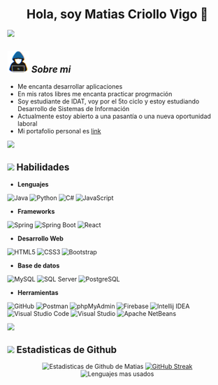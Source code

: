 <h1 align="center"><b>Hola, soy Matias Criollo Vigo 👋</b></h1>

<img src="https://user-images.githubusercontent.com/73097560/115834477-dbab4500-a447-11eb-908a-139a6edaec5c.gif">

## <picture><img src = "https://github.com/0xAbdulKhalid/0xAbdulKhalid/raw/main/assets/mdImages/about_me.gif" width = 50px></picture> *Sobre mi*

- Me encanta desarrollar aplicaciones
- En mis ratos libres me encanta practicar progrmación
- Soy estudiante de IDAT, voy por el 5to ciclo y estoy estudiando Desarrollo de Sistemas de Información
- Actualmente estoy abierto a una pasantía o una nueva oportunidad laboral
- Mi portafolio personal es [link](https://portafoliofinal-matiascv.000webhostapp.com/)

<img src="https://user-images.githubusercontent.com/73097560/115834477-dbab4500-a447-11eb-908a-139a6edaec5c.gif">

## <img src="https://media2.giphy.com/media/QssGEmpkyEOhBCb7e1/giphy.gif?cid=ecf05e47a0n3gi1bfqntqmob8g9aid1oyj2wr3ds3mg700bl&rid=giphy.gif" width ="25"><b> Habilidades</b>

- **Lenguajes**

![Java](https://img.shields.io/badge/Java-white?style=for-the-badge&logoColor=white)
![Python](https://img.shields.io/badge/Python%20-%2314354C.svg?style=for-the-badge&logo=python&logoColor=white)
![C#](https://img.shields.io/badge/%20C%23-%23512BD4?logo=csharp&style=for-the-badge&logoColor=white)
![JavaScript](https://img.shields.io/badge/JavaScript%20-%23F7DF1E.svg?style=for-the-badge&logo=javascript&logoColor=black)

- **Frameworks**

![Spring](https://img.shields.io/badge/Spring-%236DB33F?style=for-the-badge&logo=spring&logoColor=white)
![Spring Boot](https://img.shields.io/badge/Spring%20Boot-%236DB33F?style=for-the-badge&logo=springboot&logoColor=white)
![React](https://img.shields.io/badge/React-%2361DAFB?style=for-the-badge&logo=react&logoColor=black)

- **Desarrollo Web**

![HTML5](https://img.shields.io/badge/HTML5%20-%23E34F26.svg?style=for-the-badge&logo=html5&logoColor=white)
![CSS3](https://img.shields.io/badge/CSS%20-%231572B6.svg?style=for-the-badge&logo=css3&logoColor=white)
![Bootstrap](https://img.shields.io/badge/Bootstrap-%237952B3?style=for-the-badge&logo=bootstrap&logoColor=white)

- **Base de datos**

![MySQL](https://img.shields.io/badge/MySQL-%234479A1?style=for-the-badge&logo=css3&logo=mysql&logoColor=white)
![SQL Server](https://img.shields.io/badge/SQL%20Server-%23CC2927?style=for-the-badge&logo=microsoftsqlserver&logoColor=white)
![PostgreSQL](https://img.shields.io/badge/PostgreSQL-%234169E1?style=for-the-badge&logo=postgresql&logoColor=white)

- **Herramientas**

![GitHub](https://img.shields.io/badge/github-%23121011.svg?style=for-the-badge&logo=github&logoColor=white)
![Postman](https://img.shields.io/badge/Postman-black?style=for-the-badge&logo=postman&logoColor=%23FF6C37)
![phpMyAdmin](https://img.shields.io/badge/phpMyAdmin-%236C78AF?style=for-the-badge&logo=phpmyadmin&logoColor=white)
![Firebase](https://img.shields.io/badge/Firebase-%23FFCA28?style=for-the-badge&logo=firebase&logoColor=black)
![Intellij IDEA](https://img.shields.io/badge/Intellij%20IDEA-white?style=for-the-badge&logo=intellijidea&logoColor=%23000000)
![Visual Studio Code](https://img.shields.io/badge/Visual%20Studio%20Code-0078d7.svg?style=for-the-badge&logo=visual-studio-code&logoColor=white)
![Visual Studio](https://img.shields.io/badge/Visual%20Studio-purple.svg?style=for-the-badge&logo=visual-studio&logoColor=white)
![Apache NetBeans](https://img.shields.io/badge/Apache%20NetBeans-808000?style=for-the-badge&logo=apachenetbeanside&logoColor=white)

<img src="https://user-images.githubusercontent.com/73097560/115834477-dbab4500-a447-11eb-908a-139a6edaec5c.gif">

## <img src="https://media.giphy.com/media/iY8CRBdQXODJSCERIr/giphy.gif" width="35"><b> Estadisticas de Github </b>

<div align="center">

![Estadisticas de Github de Matias](https://github-readme-stats.vercel.app/api?username=MatiasCV27&show_icons=true&theme=radical) 
[![GitHub Streak](https://github-readme-streak-stats.herokuapp.com/?user=MatiasCV27&theme=radical)](https://git.io/streak-stats) 
![Lenguajes mas usados](https://github-readme-stats.vercel.app/api/top-langs?username=MatiasCV27&show_icons=true&locale=en&layout=compact&theme=radical)

</div>
